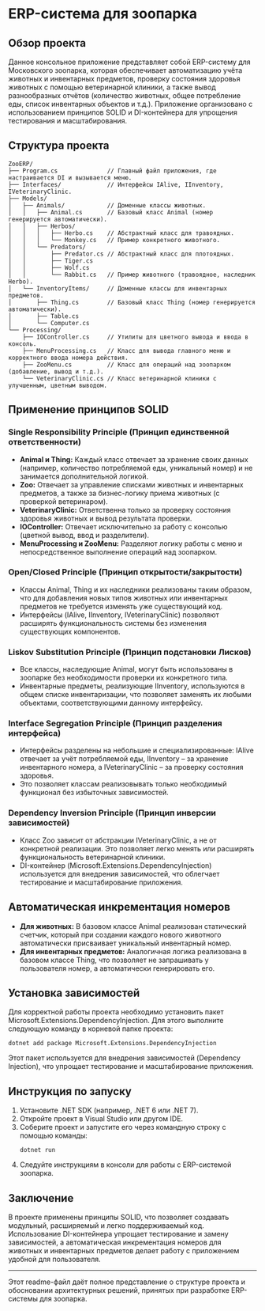 

# ERP-система для зоопарка

## Обзор проекта
Данное консольное приложение представляет собой ERP-систему для Московского зоопарка, которая обеспечивает автоматизацию учёта животных и инвентарных предметов, проверку состояния здоровья животных с помощью ветеринарной клиники, а также вывод разнообразных отчётов (количество животных, общее потребление еды, список инвентарных объектов и т.д.). Приложение организовано с использованием принципов SOLID и DI-контейнера для упрощения тестирования и масштабирования.

## Структура проекта

```
ZooERP/
├── Program.cs              // Главный файл приложения, где настраивается DI и вызывается меню.
├── Interfaces/             // Интерфейсы IAlive, IInventory, IVeterinaryClinic.
├── Models/                 
│   ├── Animals/            // Доменные классы животных.
│   │   ├── Animal.cs       // Базовый класс Animal (номер генерируется автоматически).
│   │   ├── Herbos/         
│   │   │   ├── Herbo.cs    // Абстрактный класс для травоядных.
│   │   │   └── Monkey.cs   // Пример конкретного животного.
│   │   └── Predators/      
│   │       ├── Predator.cs // Абстрактный класс для плотоядных.
│   │       ├── Tiger.cs    
│   │       ├── Wolf.cs     
│   │       └── Rabbit.cs   // Пример животного (травоядное, наследник Herbo).
│   └── InventoryItems/     // Доменные классы для инвентарных предметов.
│       ├── Thing.cs        // Базовый класс Thing (номер генерируется автоматически).
│       ├── Table.cs        
│       └── Computer.cs     
└── Processing/             
    ├── IOController.cs     // Утилиты для цветного вывода и ввода в консоль.
    ├── MenuProcessing.cs   // Класс для вывода главного меню и корректного ввода номера действия.
    ├── ZooMenu.cs          // Класс для операций над зоопарком (добавление, вывод и т.д.).
    └── VeterinaryClinic.cs // Класс ветеринарной клиники с улучшенным, цветным выводом.
```

## Применение принципов SOLID

### Single Responsibility Principle (Принцип единственной ответственности)
- **Animal и Thing:** Каждый класс отвечает за хранение своих данных (например, количество потребляемой еды, уникальный номер) и не занимается дополнительной логикой.
- **Zoo:** Отвечает за управление списками животных и инвентарных предметов, а также за бизнес-логику приема животных (с проверкой ветеринаром).
- **VeterinaryClinic:** Ответственна только за проверку состояния здоровья животных и вывод результата проверки.
- **IOController:** Отвечает исключительно за работу с консолью (цветной вывод, ввод и разделители).
- **MenuProcessing и ZooMenu:** Разделяют логику работы с меню и непосредственное выполнение операций над зоопарком.

### Open/Closed Principle (Принцип открытости/закрытости)
- Классы Animal, Thing и их наследники реализованы таким образом, что для добавления новых типов животных или инвентарных предметов не требуется изменять уже существующий код.
- Интерфейсы (IAlive, IInventory, IVeterinaryClinic) позволяют расширять функциональность системы без изменения существующих компонентов.

### Liskov Substitution Principle (Принцип подстановки Лисков)
- Все классы, наследующие Animal, могут быть использованы в зоопарке без необходимости проверки их конкретного типа.
- Инвентарные предметы, реализующие IInventory, используются в общем списке инвентаризации, что позволяет заменять их любыми объектами, соответствующими данному интерфейсу.

### Interface Segregation Principle (Принцип разделения интерфейса)
- Интерфейсы разделены на небольшие и специализированные: IAlive отвечает за учёт потребляемой еды, IInventory – за хранение инвентарного номера, а IVeterinaryClinic – за проверку состояния здоровья.
- Это позволяет классам реализовывать только необходимый функционал без избыточных зависимостей.

### Dependency Inversion Principle (Принцип инверсии зависимостей)
- Класс Zoo зависит от абстракции IVeterinaryClinic, а не от конкретной реализации. Это позволяет легко менять или расширять функциональность ветеринарной клиники.
- DI-контейнер (Microsoft.Extensions.DependencyInjection) используется для внедрения зависимостей, что облегчает тестирование и масштабирование приложения.

## Автоматическая инкрементация номеров
- **Для животных:** В базовом классе Animal реализован статический счетчик, который при создании каждого нового животного автоматически присваивает уникальный инвентарный номер.
- **Для инвентарных предметов:** Аналогичная логика реализована в базовом классе Thing, что позволяет не запрашивать у пользователя номер, а автоматически генерировать его.
  
## Установка зависимостей
  Для корректной работы проекта необходимо установить пакет Microsoft.Extensions.DependencyInjection.
  Для этого выполните следующую команду в корневой папке проекта:

```
dotnet add package Microsoft.Extensions.DependencyInjection
```
Этот пакет используется для внедрения зависимостей (Dependency Injection), что упрощает тестирование и масштабирование приложения.
## Инструкция по запуску
1. Установите .NET SDK (например, .NET 6 или .NET 7).
2. Откройте проект в Visual Studio или другом IDE.
3. Соберите проект и запустите его через командную строку с помощью команды:
   ```
   dotnet run
   ```
4. Следуйте инструкциям в консоли для работы с ERP-системой зоопарка.

## Заключение
В проекте применены принципы SOLID, что позволяет создавать модульный, расширяемый и легко поддерживаемый код. Использование DI-контейнера упрощает тестирование и замену зависимостей, а автоматическая инкрементация номеров для животных и инвентарных предметов делает работу с приложением удобной для пользователя.

---

Этот readme-файл даёт полное представление о структуре проекта и обосновании архитектурных решений, принятых при разработке ERP-системы для зоопарка.

